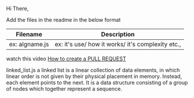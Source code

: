 Hi There,

Add the files in the readme in the below format

| Filename      | Description |
| ----------- | ----------- |
| ex: algname.js      | ex: it's use/ how it works/ it's complexity etc.,  |



watch this video [How to create a PULL REQUEST](https://youtu.be/rgbCcBNZcdQ)



linked_list.js  a linked list is a linear collection of data elements, in which linear order is not given by their physical placement in memory. Instead, each element points to the next. It is a data structure consisting of a group of nodes which together represent a sequence.